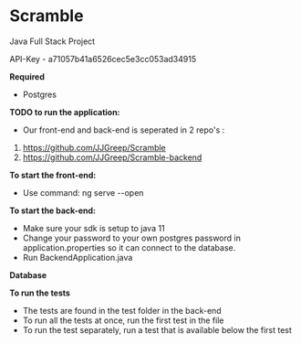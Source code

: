 # Scramble
Java Full Stack Project

API-Key - a71057b41a6526cec5e3cc053ad34915

**Required**
- Postgres

**TODO to run the application:**

- Our front-end and back-end is seperated in 2 repo's :

1. https://github.com/JJGreep/Scramble
2. https://github.com/JJGreep/Scramble-backend

**To start the front-end:**
- Use command: ng serve --open

**To start the back-end:**
- Make sure your sdk is setup to java 11
- Change your password to your own postgres password in application.properties so it can connect to the database.
- Run BackendApplication.java

**Database**

**To run the tests**
- The tests are found in the test folder in the back-end
- To run all the tests at once, run the first test in the file
- To run the test separately, run a test that is available below the first test
